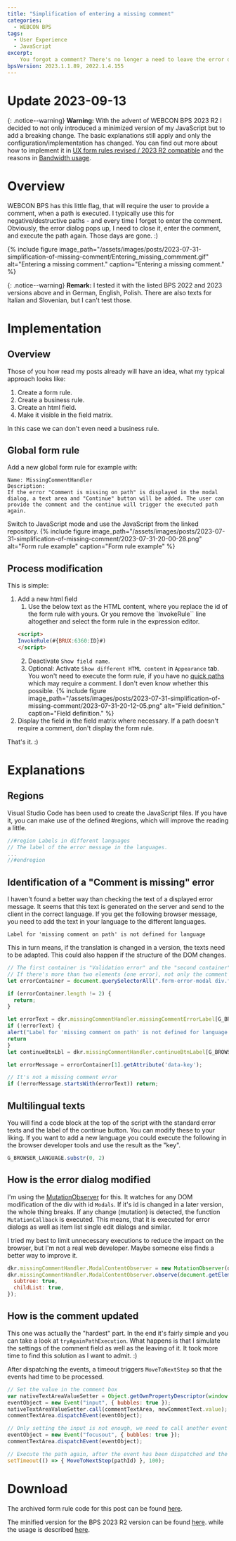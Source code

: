 ```yaml
---
title: "Simplification of entering a missing comment"
categories:
  - WEBCON BPS    
tags:  
  - User Experience
  - JavaScript
excerpt:
    You forgot a comment? There's no longer a need to leave the error dialog. Enter it and continue.
bpsVersion: 2023.1.1.89, 2022.1.4.155
---
```

# Update 2023-09-13

{: .notice--warning}
**Warning:**
With the advent of WEBCON BPS 2023 R2 I decided to not only introduced a minimized version of my JavaScript but to add a breaking change. The basic explanations still apply and only the configuration/implementation has changed. You can find out more about how to implement it in [UX form rules revised / 2023 R2 compatible](/posts/2023/ux-form-rules-revised) and the reasons in [Bandwidth usage](/posts/2023/bandwidth-usage). 


# Overview  
WEBCON BPS has this little flag, that will require the user to provide a comment, when a path is executed. I typically use this for negative/destructive paths - and every time I forget to enter the comment. Obviously, the error dialog pops up, I need to close it, enter the comment, and execute the path again. Those days are gone. :)


{% include figure image_path="/assets/images/posts/2023-07-31-simplification-of-missing-comment/Entering_missing_commment.gif" alt="Entering a missing comment." caption="Entering a missing comment." %}

{: .notice--warning}
**Remark:**
I tested it with the listed BPS 2022 and 2023 versions above and in German, English, Polish. There are also texts for Italian and Slovenian, but I can't test those.

# Implementation
## Overview
Those of you how read my posts already will have an idea, what my typical approach looks like:
1. Create a form rule.
2. Create a business rule.
3. Create an html field.
4. Make it visible in the field matrix.

In this case we can don't even need a business rule.

## Global form  rule
Add a new global form rule for example with:
```
Name: MissingCommentHandler 
Description:
If the error "Comment is missing on path" is displayed in the modal dialog, a text area and "Continue" button will be added. The user can provide the comment and the continue will trigger the executed path again.

``` 

Switch to JavaScript mode and use the JavaScript from the linked repository.
{% include figure image_path="/assets/images/posts/2023-07-31-simplification-of-missing-comment/2023-07-31-20-00-28.png" alt="Form rule example" caption="Form rule example" %}
  
## Process modification
This is simple:
1. Add a new html field
    1. Use the below text as the HTML content, where you replace the id of the form rule with yours. Or you remove the `InvokeRule`` line altogether and select the form rule in the expression editor.
    ```html
    <script>
    InvokeRule(#{BRUX:6360:ID}#)
    </script>
    ```
    2. Deactivate `Show field name`.
    3. Optional: Activate `Show different HTML content` in `Appearance` tab. You won't need to execute the form rule, if you have no [quick paths](https://community.webcon.com/posts/post/quick-paths/304) which may require a comment. I don't even know whether this possible.
    {% include figure image_path="/assets/images/posts/2023-07-31-simplification-of-missing-comment/2023-07-31-20-12-05.png" alt="Field definition." caption="Field definition." %}
2.  Display the field in the field matrix where necessary. If a path doesn't require a comment, don't display the form rule. 


That's it. :)

# Explanations

## Regions
Visual Studio Code has been used to create the JavaScript files. If you have it, you can make use of the defined #regions, which will improve the reading a little. 
```javascript
//#region Labels in different languages
// The label of the error message in the languages.
...
//#endregion
```
## Identification of a "Comment is missing" error
I haven't found a better way than checking the text of a displayed error message. It seems that this text is generated on the server and send to the client in the correct language. 
If you get the following  browser message, you need to add the text in your language to the different languages.
```
Label for 'missing comment on path' is not defined for language 
```

This in turn means, if the translation is changed in a version, the texts need to be adapted. This could also happen if the structure of the DOM changes.

```javascript
// The first container is "Validation error" and the "second container" any error. 
// If there's more than two elements (one error), not only the comment is missing, which need to be corrected.
let errorContainer = document.querySelectorAll(".form-error-modal div.form-errors-panel__errors-container__error");

if (errorContainer.length != 2) {
  return;
}

let errorText = dkr.missingCommentHandler.missingCommentErrorLabel[G_BROWSER_LANGUAGE.substr(0, 2)]
if (!errorText) {
alert("Label for 'missing comment on path' is not defined for language :'" + G_BROWSER_LANGUAGE.substr(0, 2));
return
}
let continueBtnLbl = dkr.missingCommentHandler.continueBtnLabel[G_BROWSER_LANGUAGE.substr(0, 2)]

let errorMessage = errorContainer[1].getAttribute('data-key');

// It's not a missing comment error
if (!errorMessage.startsWith(errorText)) return;

```

## Multilingual texts
You will find a code block at the top of the script with the standard error texts and the label of the continue button. You can modify these to your liking. If you want to add a new language you could execute the following in the browser developer tools and use the result as the "key".
```javascript
G_BROWSER_LANGUAGE.substr(0, 2)
```

## How is the error dialog modified
I'm using the [MutationObserver](https://developer.mozilla.org/en-US/docs/Web/API/MutationObserver) for this. It watches for any DOM modification of the div with id `Modals`. If it's id is changed in a later version, the whole thing breaks. 
If any change (mutation) is detected, the function `MutationCallback` is executed. This means, that it is executed for error dialogs as well as item list single edit dialogs and similar.

I tried my best to limit unnecessary executions to reduce the impact on the browser, but I'm not a real web developer.
Maybe someone else finds a better way to improve it.

```javascript
dkr.missingCommentHandler.ModalContentObserver = new MutationObserver(dkr.missingCommentHandler.MutationCallback);
dkr.missingCommentHandler.ModalContentObserver.observe(document.getElementById("Modals"), {
  subtree: true,
  childList: true,
});
```

## How is the comment updated
This one was actually the "hardest" part. In the end it's fairly simple and you can take a look at `tryAgainPathExecution`.
What happens is that I simulate the settings of the comment field as well as the leaving of it. It took more time to find this solution as I want to admit. :)

After dispatching the events, a timeout triggers `MoveToNextStep` so that the events had time to be processed.

```javascript
// Set the value in the comment box
var nativeTextAreaValueSetter = Object.getOwnPropertyDescriptor(window.HTMLTextAreaElement.prototype, "value").set;
eventObject = new Event("input", { bubbles: true });
nativeTextAreaValueSetter.call(commentTextArea, newCommentText.value);
commentTextArea.dispatchEvent(eventObject);

// Only setting the input is not enough, we need to call another event to update the state
eventObject = new Event("focusout", { bubbles: true });
commentTextArea.dispatchEvent(eventObject);

// Execute the path again, after the event has been dispatched and the states have been updated. 
setTimeout(() => { MoveToNextStep(pathId) }, 100);
```
# Download
The archived form rule code for this post can be found [here](https://github.com/Daniel-Krueger/webcon_snippets/tree/Before_2023_R2/missingCommentHandler).

The minified version for the BPS 2023 R2 version can be found [here](https://github.com/Daniel-Krueger/webcon_snippets/tree/main/missingCommentHandler).
while the usage is described [here](/posts/2023/ux-form-rules-revised).

